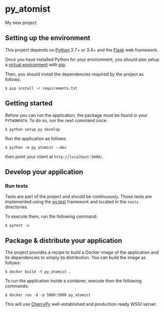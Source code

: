 # py_atomist

My new project

## Setting up the environment

This project depends on [Python](https://www.python.org/) 2.7+ or 3.4+
and the [Flask](http://flask.pocoo.org/) web framework.

Once you have installed Python for your environment, you
should also setup a [virtual environment](https://virtualenv.pypa.io/en/stable/)
with [pip](https://pip.pypa.io/en/stable/installing/).

Then, you should install the dependencies required by
the project as follows:

```
$ pip install -r requirements.txt
```


## Getting started

Before you can run the application, the package must be found
in your `PYTHONPATH`. To do so, run the next command once:

```
$ python setup.py develop
```

Run the application as follows:

```
$ python -m py_atomist --dev
```

then point your client at `http://localhost:5000/`.

## Develop your application

### Run tests

Tests are part of the project and should be continuously. Those
tests are implemented using the [py.test](http://pytest.readthedocs.io/en/latest/)
framework and located in the `tests` directories.

To execute them, run the following command:

```
$ pytest -v
```

## Package & distribute your application

The project provides a recipe to build a Docker
image of the application and its dependencies to
simply its distribution. You can build the image
as follows:

```
$ docker build -t py_atomist .
```

To run the application inside a container, execute then
the following commands:

```
$ docker run -d -p 5000:5000 py_atomist
```

This will use [CherryPy](http://cherrypy.org/) well-established
and production ready WSGI server.
